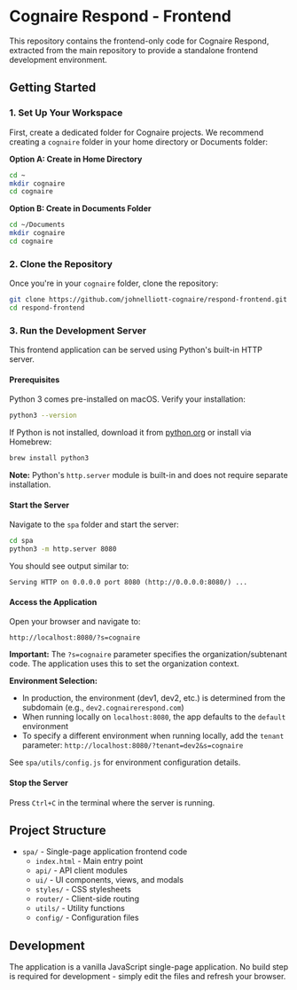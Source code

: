 # Cognaire Respond - Frontend

This repository contains the frontend-only code for Cognaire Respond, extracted from the main repository to provide a standalone frontend development environment.

## Getting Started

### 1. Set Up Your Workspace

First, create a dedicated folder for Cognaire projects. We recommend creating a `cognaire` folder in your home directory or Documents folder:

**Option A: Create in Home Directory**
```bash
cd ~
mkdir cognaire
cd cognaire
```

**Option B: Create in Documents Folder**
```bash
cd ~/Documents
mkdir cognaire
cd cognaire
```

### 2. Clone the Repository

Once you're in your `cognaire` folder, clone the repository:

```bash
git clone https://github.com/johnelliott-cognaire/respond-frontend.git
cd respond-frontend
```

### 3. Run the Development Server

This frontend application can be served using Python's built-in HTTP server.

#### Prerequisites

Python 3 comes pre-installed on macOS. Verify your installation:

```bash
python3 --version
```

If Python is not installed, download it from [python.org](https://www.python.org/downloads/) or install via Homebrew:

```bash
brew install python3
```

**Note:** Python's `http.server` module is built-in and does not require separate installation.

#### Start the Server

Navigate to the `spa` folder and start the server:

```bash
cd spa
python3 -m http.server 8080
```

You should see output similar to:
```
Serving HTTP on 0.0.0.0 port 8080 (http://0.0.0.0:8080/) ...
```

#### Access the Application

Open your browser and navigate to:

```
http://localhost:8080/?s=cognaire
```

**Important:** The `?s=cognaire` parameter specifies the organization/subtenant code. The application uses this to set the organization context.

**Environment Selection:**
- In production, the environment (dev1, dev2, etc.) is determined from the subdomain (e.g., `dev2.cognairerespond.com`)
- When running locally on `localhost:8080`, the app defaults to the `default` environment
- To specify a different environment when running locally, add the `tenant` parameter: `http://localhost:8080/?tenant=dev2&s=cognaire`

See `spa/utils/config.js` for environment configuration details.

#### Stop the Server

Press `Ctrl+C` in the terminal where the server is running.

## Project Structure

- `spa/` - Single-page application frontend code
  - `index.html` - Main entry point
  - `api/` - API client modules
  - `ui/` - UI components, views, and modals
  - `styles/` - CSS stylesheets
  - `router/` - Client-side routing
  - `utils/` - Utility functions
  - `config/` - Configuration files

## Development

The application is a vanilla JavaScript single-page application. No build step is required for development - simply edit the files and refresh your browser.

